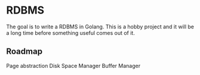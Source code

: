 # RDBMS

The goal is to write a RDBMS in Golang. This is a hobby project and it will be a long time before something useful comes out of it.

## Roadmap

Page abstraction
Disk Space Manager
Buffer Manager